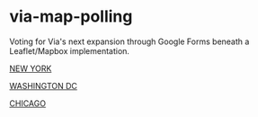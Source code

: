 # via-map-polling
Voting for Via's next expansion through Google Forms beneath a Leaflet/Mapbox implementation.

<a href="https://viapolling-lizarazo.netlify.com/NYC/index.html">NEW YORK</a>

<a href="https://viapolling-lizarazo.netlify.com/DC/index.html">WASHINGTON DC</a>

<a href="https://viapolling-lizarazo.netlify.com/chicago/index.html">CHICAGO</a>
